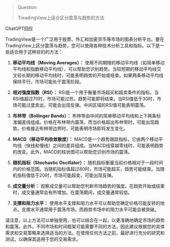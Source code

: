 > Question
> 
> TreadingView上适合区分震荡与趋势的方法

ChatGPT回应

TradingView是一个广泛用于股票、外汇和加密货币等市场的图表分析平台。要在TradingView上区分震荡与趋势，您可以使用各种技术分析工具和指标。以下是一些适合用于这种目的的方法：

1.  **移动平均线（Moving Averages）：** 使用不同期限的移动平均线（如简单移动平均线和指数移动平均线），可以帮助您识别趋势。当较短期的移动平均线交叉较长期的移动平均线时，可能表明趋势的开始或结束。如果两条移动平均线保持平行，市场可能处于震荡阶段。
    
2.  **相对强度指数（RSI）：** RSI是一个用于衡量市场超买和超卖条件的指标。当RSI值超过70时，市场可能过热，趋势可能即将结束。当RSI值低于30时，市场可能过度卖出，可能会出现反弹。中间区域的RSI值可能表明震荡。
    
3.  **布林带（Bollinger Bands）：** 布林带由中间的简单移动平均线和上下两条标准偏差线组成。价格在布林带内震荡，而当价格超出布林带时，可能出现趋势。价格接近布林带边界时，可能表明市场即将发生变化。
    
4.  **MACD（移动平均收敛散度）：** MACD是一个趋势跟踪指标，它由两个移动平均线（快线和慢线）之间的差异组成。当MACD线穿越零线时，可能表明趋势的改变。此外，MACD的柱状图可以帮助您识别市场的震荡。
    
5.  **随机指标（Stochastic Oscillator）：** 随机指标衡量当前价格相对于一段时间内的价格范围。当随机指标值超过80时，市场可能超买，趋势可能结束。当随机指标值低于20时，市场可能超卖，可能出现反弹。
    
6.  **成交量分析：** 观察成交量可以帮助您判断市场趋势的强度。在趋势开始或结束时，成交量通常会有所增加。在震荡期间，成交量通常较低。
    
7.  **支撑和阻力水平：** 使用水平支撑和阻力水平可以帮助您确定价格可能反转的地点。支撑水平通常用于震荡市场，而趋势市场中的阻力水平可能会被突破。
    

请注意，以上方法可以单独使用，也可以结合在一起，以更准确地确定市场的趋势和震荡。此外，不同市场和时间框架可能需要不同的方法，因此建议根据您的具体需求和交易策略来选择适当的方法。在使用任何方法之前，最好进行充分的研究和测试，以确保其适用于您的交易需求。